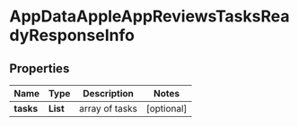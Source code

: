 # AppDataAppleAppReviewsTasksReadyResponseInfo


## Properties

| Name | Type | Description | Notes |
|------------ | ------------- | ------------- | -------------|
**tasks** | **List<AppDataAppleAppReviewsTasksReadyTaskInfo>** | array of tasks |[optional]|
